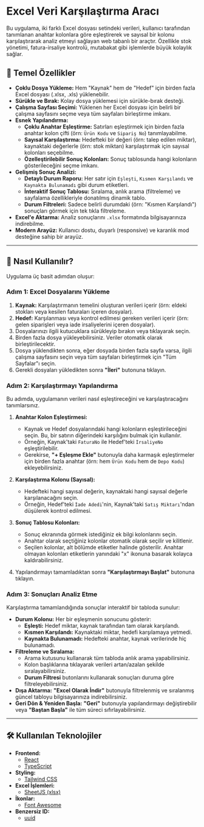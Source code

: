 # Excel Veri Karşılaştırma Aracı

Bu uygulama, iki farklı Excel dosyası setindeki verileri, kullanıcı tarafından tanımlanan anahtar kolonlara göre eşleştirerek ve sayısal bir kolonu karşılaştırarak analiz etmeyi sağlayan web tabanlı bir araçtır. Özellikle stok yönetimi, fatura-irsaliye kontrolü, mutabakat gibi işlemlerde büyük kolaylık sağlar.

## 🌟 Temel Özellikler

- **Çoklu Dosya Yükleme:** Hem "Kaynak" hem de "Hedef" için birden fazla Excel dosyası (.xlsx, .xls) yüklenebilir.
- **Sürükle ve Bırak:** Kolay dosya yüklemesi için sürükle-bırak desteği.
- **Çalışma Sayfası Seçimi:** Yüklenen her Excel dosyası için belirli bir çalışma sayfasını seçme veya tüm sayfaları birleştirme imkanı.
- **Esnek Yapılandırma:**
  - **Çoklu Anahtar Eşleştirme:** Satırları eşleştirmek için birden fazla anahtar kolon çifti (örn: `Ürün Kodu` ve `Sipariş No`) tanımlayabilme.
  - **Sayısal Karşılaştırma:** Hedefteki bir değeri (örn: talep edilen miktar), kaynaktaki değerlerle (örn: stok miktarı) karşılaştırmak için sayısal kolonları seçebilme.
  - **Özelleştirilebilir Sonuç Kolonları:** Sonuç tablosunda hangi kolonların gösterileceğini seçme imkanı.
- **Gelişmiş Sonuç Analizi:**
  - **Detaylı Durum Raporu:** Her satır için `Eşleşti`, `Kısmen Karşılandı` ve `Kaynakta Bulunamadı` gibi durum etiketleri.
  - **İnteraktif Sonuç Tablosu:** Sıralama, anlık arama (filtreleme) ve sayfalama özellikleriyle donatılmış dinamik tablo.
  - **Durum Filtreleri:** Sadece belirli durumdaki (örn: "Kısmen Karşılandı") sonuçları görmek için tek tıkla filtreleme.
- **Excel'e Aktarma:** Analiz sonuçlarını `.xlsx` formatında bilgisayarınıza indirebilme.
- **Modern Arayüz:** Kullanıcı dostu, duyarlı (responsive) ve karanlık mod desteğine sahip bir arayüz.

---

## 🚀 Nasıl Kullanılır?

Uygulama üç basit adımdan oluşur:

### Adım 1: Excel Dosyalarını Yükleme

1.  **Kaynak:** Karşılaştırmanın temelini oluşturan verileri içerir (örn: eldeki stokları veya kesilen faturaları içeren dosyalar).
2.  **Hedef:** Karşılanması veya kontrol edilmesi gereken verileri içerir (örn: gelen siparişleri veya iade irsaliyelerini içeren dosyalar).
3.  Dosyalarınızı ilgili kutucuklara sürükleyip bırakın veya tıklayarak seçin.
4.  Birden fazla dosya yükleyebilirsiniz. Veriler otomatik olarak birleştirilecektir.
5.  Dosya yüklendikten sonra, eğer dosyada birden fazla sayfa varsa, ilgili çalışma sayfasını seçin veya tüm sayfaları birleştirmek için "Tüm Sayfalar"ı seçin.
6.  Gerekli dosyaları yükledikten sonra **"İleri"** butonuna tıklayın.

### Adım 2: Karşılaştırmayı Yapılandırma

Bu adımda, uygulamanın verileri nasıl eşleştireceğini ve karşılaştıracağını tanımlarsınız.

1.  **Anahtar Kolon Eşleştirmesi:**
    - Kaynak ve Hedef dosyalarındaki hangi kolonların eşleştirileceğini seçin. Bu, bir satırın diğerindeki karşılığını bulmak için kullanılır.
    - Örneğin, Kaynak'taki `FaturaNo` ile Hedef'teki `İrsaliyeNo` eşleştirilebilir.
    - Gerekirse, **"+ Eşleşme Ekle"** butonuyla daha karmaşık eşleştirmeler için birden fazla anahtar (örn: hem `Ürün Kodu` hem de `Depo Kodu`) ekleyebilirsiniz.

2.  **Karşılaştırma Kolonu (Sayısal):**
    - Hedefteki hangi sayısal değerin, kaynaktaki hangi sayısal değerle karşılanacağını seçin.
    - Örneğin, Hedef'teki `İade Adedi`'nin, Kaynak'taki `Satış Miktarı`'ndan düşülerek kontrol edilmesi.

3.  **Sonuç Tablosu Kolonları:**
    - Sonuç ekranında görmek istediğiniz ek bilgi kolonlarını seçin.
    - Anahtar olarak seçtiğiniz kolonlar otomatik olarak seçilir ve kilitlenir.
    - Seçilen kolonlar, alt bölümde etiketler halinde gösterilir. Anahtar olmayan kolonları etiketlerin yanındaki "x" ikonuna basarak kolayca kaldırabilirsiniz.

4.  Yapılandırmayı tamamladıktan sonra **"Karşılaştırmayı Başlat"** butonuna tıklayın.

### Adım 3: Sonuçları Analiz Etme

Karşılaştırma tamamlandığında sonuçlar interaktif bir tabloda sunulur:

- **Durum Kolonu:** Her bir eşleşmenin sonucunu gösterir:
  - **Eşleşti:** Hedef miktar, kaynak tarafından tam olarak karşılandı.
  - **Kısmen Karşılandı:** Kaynaktaki miktar, hedefi karşılamaya yetmedi.
  - **Kaynakta Bulunamadı:** Hedefteki anahtar, kaynak verilerinde hiç bulunamadı.
- **Filtreleme ve Sıralama:**
  - Arama kutusunu kullanarak tüm tabloda anlık arama yapabilirsiniz.
  - Kolon başlıklarına tıklayarak verileri artan/azalan şekilde sıralayabilirsiniz.
  - **Durum Filtresi** butonlarını kullanarak sonuçları duruma göre filtreleyebilirsiniz.
- **Dışa Aktarma:** **"Excel Olarak İndir"** butonuyla filtrelenmiş ve sıralanmış güncel tabloyu bilgisayarınıza indirebilirsiniz.
- **Geri Dön & Yeniden Başla:** **"Geri"** butonuyla yapılandırmayı değiştirebilir veya **"Baştan Başla"** ile tüm süreci sıfırlayabilirsiniz.

---

## 🛠️ Kullanılan Teknolojiler

- **Frontend:**
  - [React](https://reactjs.org/)
  - [TypeScript](https://www.typescriptlang.org/)
- **Styling:**
  - [Tailwind CSS](https://tailwindcss.com/)
- **Excel İşlemleri:**
  - [SheetJS (xlsx)](https://sheetjs.com/)
- **İkonlar:**
  - [Font Awesome](https://fontawesome.com/)
- **Benzersiz ID:**
  - [uuid](https://www.npmjs.com/package/uuid)
